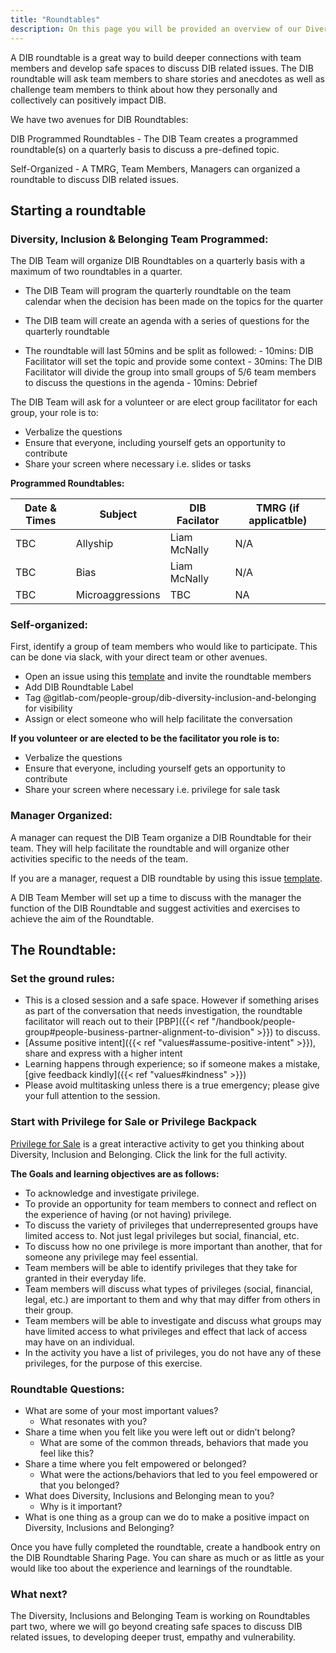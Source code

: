 ```yaml
---
title: "Roundtables"
description: On this page you will be provided an overview of our Diversity, Inclusion and Belonging Roundtables.
---
```


A DIB roundtable is a great way to build deeper connections with team members and develop safe spaces to discuss DIB related issues. The DIB roundtable will ask team members to share stories and anecdotes as well as challenge team members to think about how they personally and collectively can positively impact DIB.

We have two avenues for DIB Roundtables:

DIB Programmed Roundtables - The DIB Team creates a programmed roundtable(s) on a quarterly basis to discuss a pre-defined topic.

Self-Organized - A TMRG, Team Members, Managers can organized a roundtable to discuss DIB related issues.

## Starting a roundtable

### Diversity, Inclusion & Belonging Team Programmed:

The DIB Team will organize DIB Roundtables on a quarterly basis with a maximum of two roundtables in a quarter.

- The DIB Team will program the quarterly roundtable on the team calendar when the decision has been made on the topics for the quarter

- The DIB team will create an agenda with a series of questions for the quarterly roundtable

- The roundtable will last 50mins and be split as followed:
       - 10mins: DIB Facilitator will set the topic and provide some context
       - 30mins: The DIB Facilitator will divide the group into small groups of 5/6 team members to discuss the questions in the agenda
       - 10mins: Debrief

The DIB Team will ask for a volunteer or are elect group facilitator for each group, your role is to:

- Verbalize the questions
- Ensure that everyone, including yourself gets an opportunity to contribute
- Share your screen where necessary i.e. slides or tasks

**Programmed Roundtables:**

|Date & Times |Subject | DIB Facilator | TMRG (if applicatble)|
|---          |---     |---            |---                   |
| TBC | Allyship | Liam McNally | N/A |
| TBC | Bias | Liam McNally | N/A |
| TBC | Microaggressions | TBC | NA |


### Self-organized:

First, identify a group of team members who would like to participate. This can be done via slack, with your direct team or other avenues.

- Open an issue using this [template](https://gitlab.com/gitlab-com/people-group/dib-diversity-inclusion-and-belonging/diversity-and-inclusion/-/issues/new?issue%5Bassignee_id%5D=&issue%5Bmilestone_id%5D=#) and invite the roundtable members
- Add DIB Roundtable Label
- Tag @gitlab-com/people-group/dib-diversity-inclusion-and-belonging for visibility
- Assign or elect someone who will help facilitate the conversation

**If you volunteer or are elected to be the facilitator you role is to:**

- Verbalize the questions
- Ensure that everyone, including yourself gets an opportunity to contribute
- Share your screen where necessary i.e. privilege for sale task



### Manager Organized:

A manager can request the DIB Team organize a DIB Roundtable for their team. They will help facilitate the roundtable and will organize other activities specific to the needs of the team.

If you are a manager, request a DIB roundtable by using this issue [template](https://gitlab.com/gitlab-com/people-group/dib-diversity-inclusion-and-belonging/diversity-and-inclusion/-/issues/new?issue%5Bassignee_id%5D=&issue%5Bmilestone_id%5D=#).

A DIB Team Member will set up a time to discuss with the manager the function of the DIB Roundtable and suggest activities and exercises to achieve the aim of the Roundtable.

## The Roundtable:

### Set the ground rules:

- This is a closed session and a safe space.  However if something arises as part of the conversation that needs investigation, the roundtable facilitator will reach out to their [PBP]({{< ref "/handbook/people-group#people-business-partner-alignment-to-division" >}}) to discuss.
- [Assume positive intent]({{< ref "values#assume-positive-intent" >}}), share and express with a higher intent
- Learning happens through experience; so if someone makes a mistake, [give feedback kindly]({{< ref "values#kindness" >}})
- Please avoid multitasking unless there is a true emergency; please give your full attention to the session.


### Start with Privilege for Sale or Privilege Backpack

[Privilege for Sale](/handbook/company/culture/inclusion/privilege-for-sale/) is a great interactive activity to get you thinking about Diversity, Inclusion and Belonging. Click the link for the full activity.

**The Goals and learning objectives are as follows:**

- To acknowledge and investigate privilege.
- To provide an opportunity for team members to connect and reflect on the experience of having (or not having) privilege.
- To discuss the variety of privileges that underrepresented groups have limited access to. Not just legal privileges but social, financial, etc.
- To discuss how no one privilege is more important than another, that for someone any privilege may feel essential.
- Team members will be able to identify privileges that they take for granted in their everyday life.
- Team members will discuss what types of privileges (social, financial, legal, etc.) are important to them and why that may differ from others in their group.
- Team members will be able to investigate and discuss what groups may have limited access to what privileges and effect that lack of access may have on an individual.
- In the activity you have a list of privileges, you do not have any of these privileges, for the purpose of this exercise.

### Roundtable Questions:

- What are some of your most important values?
    - What resonates with you?
- Share a time when you felt like you were left out or didn’t belong?
    - What are some of the common threads, behaviors that made you feel like this?
- Share a time where you felt empowered or belonged?
    - What were the actions/behaviors that led to you feel empowered or that you belonged?
- What does Diversity, Inclusions and Belonging mean to you?
    - Why is it important?
- What is one thing as a group can we do to make a positive impact on Diversity, Inclusions and Belonging?

Once you have fully completed the roundtable, create a handbook entry on the DIB Roundtable Sharing Page. You can share as much or as little as your would like too about the experience and learnings of the roundtable.

### What next?

The Diversity, Inclusions and Belonging Team is working on Roundtables  part two, where we will go beyond creating safe spaces to discuss DIB related issues, to developing deeper trust, empathy and vulnerability.

